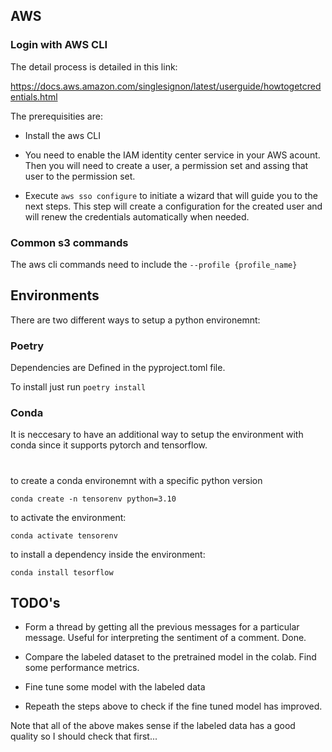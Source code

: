 
## AWS

### Login with AWS CLI

The detail process is detailed in this link:

https://docs.aws.amazon.com/singlesignon/latest/userguide/howtogetcredentials.html

The prerequisities are:

- Install the aws CLI

- You need to enable the IAM identity center service in your AWS acount. Then you will need to create a user, a permission set and assing that user to the permission set. 

- Execute `aws sso configure` to initiate a wizard that will guide you to the next steps. This step will create a configuration for the created user and will renew the credentials automatically when needed. 


### Common s3 commands

The aws cli commands need to include the `--profile {profile_name}`






## Environments

There are two different ways to setup a python environemnt:

### Poetry

Dependencies are Defined in the pyproject.toml file. 

To install just run ```poetry install```

### Conda

It is neccesary to have an additional way to setup the environment with conda since it supports pytorch and tensorflow.


# 

to create a conda environemnt with a specific python version

```conda create -n tensorenv python=3.10```

to activate the environment:

```conda activate tensorenv```

to install a dependency inside the environment:

```conda install tesorflow```

## TODO's

- Form a thread by getting all the previous messages for a particular message. Useful for interpreting the sentiment of a comment. Done.

- Compare the labeled dataset to the pretrained model in the colab. Find some performance metrics.

- Fine tune some model with the labeled data

- Repeath the steps above to check if the fine tuned model has improved.

Note that all of the above makes sense if the labeled data has a good quality so I should check that first...




